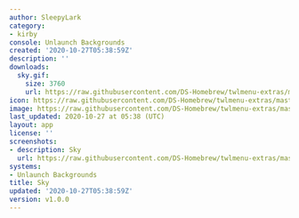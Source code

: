 ```yaml
---
author: SleepyLark
category:
- kirby
console: Unlaunch Backgrounds
created: '2020-10-27T05:38:59Z'
description: ''
downloads:
  sky.gif:
    size: 3760
    url: https://raw.githubusercontent.com/DS-Homebrew/twlmenu-extras/master/_nds/TWiLightMenu/unlaunch/backgrounds/sky.gif
icon: https://raw.githubusercontent.com/DS-Homebrew/twlmenu-extras/master/_nds/TWiLightMenu/unlaunch/backgrounds/sky.gif
image: https://raw.githubusercontent.com/DS-Homebrew/twlmenu-extras/master/_nds/TWiLightMenu/unlaunch/backgrounds/sky.gif
last_updated: 2020-10-27 at 05:38 (UTC)
layout: app
license: ''
screenshots:
- description: Sky
  url: https://raw.githubusercontent.com/DS-Homebrew/twlmenu-extras/master/_nds/TWiLightMenu/unlaunch/backgrounds/sky.gif
systems:
- Unlaunch Backgrounds
title: Sky
updated: '2020-10-27T05:38:59Z'
version: v1.0.0
---
```

